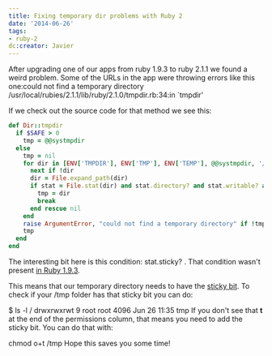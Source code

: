 ```yaml
---
title: Fixing temporary dir problems with Ruby 2
date: '2014-06-26'
tags:
- ruby-2
dc:creator: Javier
---
```


After upgrading one of our apps from ruby 1.9.3 to ruby 2.1.1 we found a weird problem. Some of the URLs in the app were throwing errors like this one:could not find a temporary directory
/usr/local/rubies/2.1.1/lib/ruby/2.1.0/tmpdir.rb:34:in `tmpdir'

<!--more-->

If we check out the source code for that method we see this:

```ruby
def Dir::tmpdir
  if $SAFE > 0
    tmp = @@systmpdir
  else
    tmp = nil
    for dir in [ENV['TMPDIR'], ENV['TMP'], ENV['TEMP'], @@systmpdir, '/tmp', '.']
      next if !dir
      dir = File.expand_path(dir)
      if stat = File.stat(dir) and stat.directory? and stat.writable? and (!stat.world_writable? or stat.sticky?)
        tmp = dir
        break
      end rescue nil
    end
    raise ArgumentError, "could not find a temporary directory" if !tmp
    tmp
  end
end
```

The interesting bit here is this condition: 
stat.sticky? . That condition wasn't present 
[in Ruby 1.9.3](http://rxr.whitequark.org/mri/source/lib/tmpdir.rb?v=1.9.3-p547).

This means that our temporary directory needs to have the 
[sticky bit](http://en.wikipedia.org/wiki/Sticky_bit). To check if your /tmp folder has that sticky bit you can do:

$ ls -l /
drwxrwxrwt   9 root     root      4096 Jun 26 11:35 tmp
If you don't see that 
**t**
 at the end of the permissions column, that means you need to add the sticky bit. You can do that with:

chmod o+t /tmp
Hope this saves you some time!
